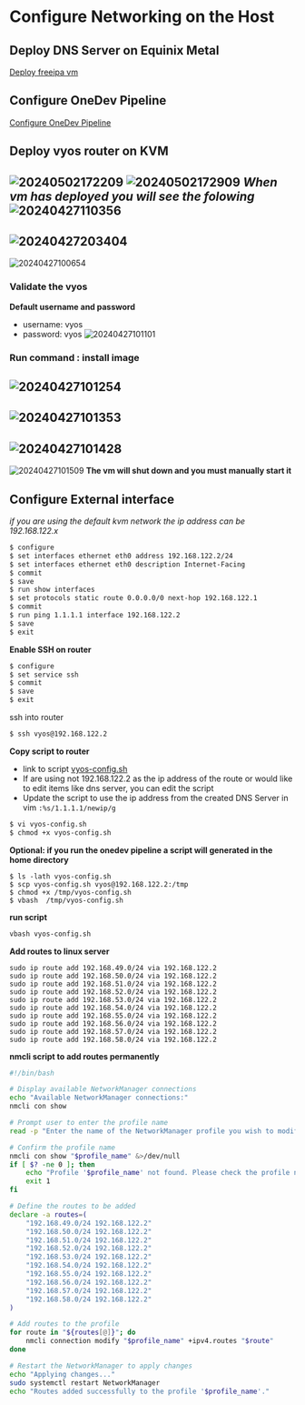 # Configure Networking on the Host

## Deploy DNS Server on Equinix Metal
[Deploy freeipa vm](https://tosin2013.github.io/qubinode_navigator/plugins/onedev-kcli-pipelines.html)

## Configure OneDev Pipeline
[Configure OneDev Pipeline](https://tosin2013.github.io/qubinode_navigator/plugins/onedev-kcli-pipelines.html)



## Deploy vyos router on KVM
![20240502172209](https://i.imgur.com/1hinPuI.png)
![20240502172909](https://i.imgur.com/X7ULdH6.png)
*When vm has deployed you will see the folowing*
![20240427110356](https://i.imgur.com/PdnTynQ.png)
---
![20240427203404](https://i.imgur.com/IIq2kZI.png)
---
![20240427100654](https://i.imgur.com/aAmRFWl.png)
### Validate the vyos
**Default username and password**
* username: vyos
* password: vyos
![20240427101101](https://i.imgur.com/FA2rwXB.png)
### Run command : install image
![20240427101254](https://i.imgur.com/7yLOY8J.png)
---
![20240427101353](https://i.imgur.com/vmXQ8TE.png)
---
![20240427101428](https://i.imgur.com/PHT8DFo.png)
---
![20240427101509](https://i.imgur.com/Tp970x3.png)
**The vm will shut down and you must manually start it**

## Configure External interface
*if you are using the default kvm network the ip address can be 192.168.122.x*
```bash
$ configure
$ set interfaces ethernet eth0 address 192.168.122.2/24
$ set interfaces ethernet eth0 description Internet-Facing
$ commit
$ save
$ run show interfaces
$ set protocols static route 0.0.0.0/0 next-hop 192.168.122.1
$ commit 
$ run ping 1.1.1.1 interface 192.168.122.2
$ save 
$ exit 
```

**Enable SSH on router**
```bash
$ configure 
$ set service ssh
$ commit 
$ save
$ exit
``` 

ssh into router
```bash
$ ssh vyos@192.168.122.2
```


**Copy script to router**
* link to script [vyos-config.sh](https://github.com/tosin2013/demo-virt/blob/rhpds/demo.redhat.com/vyos-config-1.5.sh)
* If are using not 192.168.122.2 as the ip address of the route or would like to edit items like dns server, you can edit the script
* Update the script to use the ip address from the created DNS Server in vim `:%s/1.1.1.1/newip/g`
```bash
$ vi vyos-config.sh
$ chmod +x vyos-config.sh
```

**Optional: if you run the onedev pipeline a script will generated in the home directory**
```
$ ls -lath vyos-config.sh 
$ scp vyos-config.sh vyos@192.168.122.2:/tmp
$ chmod +x /tmp/vyos-config.sh
$ vbash  /tmp/vyos-config.sh 
```

**run script**
```bash
vbash vyos-config.sh
```

**Add routes to linux server**
```
sudo ip route add 192.168.49.0/24 via 192.168.122.2
sudo ip route add 192.168.50.0/24 via 192.168.122.2
sudo ip route add 192.168.51.0/24 via 192.168.122.2
sudo ip route add 192.168.52.0/24 via 192.168.122.2
sudo ip route add 192.168.53.0/24 via 192.168.122.2
sudo ip route add 192.168.54.0/24 via 192.168.122.2
sudo ip route add 192.168.55.0/24 via 192.168.122.2
sudo ip route add 192.168.56.0/24 via 192.168.122.2
sudo ip route add 192.168.57.0/24 via 192.168.122.2
sudo ip route add 192.168.58.0/24 via 192.168.122.2
```

**nmcli script to add routes permanently**
```bash
#!/bin/bash

# Display available NetworkManager connections
echo "Available NetworkManager connections:"
nmcli con show

# Prompt user to enter the profile name
read -p "Enter the name of the NetworkManager profile you wish to modify select virbr0: " profile_name

# Confirm the profile name
nmcli con show "$profile_name" &>/dev/null
if [ $? -ne 0 ]; then
    echo "Profile '$profile_name' not found. Please check the profile name and try again."
    exit 1
fi

# Define the routes to be added
declare -a routes=(
    "192.168.49.0/24 192.168.122.2"
    "192.168.50.0/24 192.168.122.2"
    "192.168.51.0/24 192.168.122.2"
    "192.168.52.0/24 192.168.122.2"
    "192.168.53.0/24 192.168.122.2"
    "192.168.54.0/24 192.168.122.2"
    "192.168.55.0/24 192.168.122.2"
    "192.168.56.0/24 192.168.122.2"
    "192.168.57.0/24 192.168.122.2"
    "192.168.58.0/24 192.168.122.2"
)

# Add routes to the profile
for route in "${routes[@]}"; do
    nmcli connection modify "$profile_name" +ipv4.routes "$route"
done

# Restart the NetworkManager to apply changes
echo "Applying changes..."
sudo systemctl restart NetworkManager
echo "Routes added successfully to the profile '$profile_name'."
```

